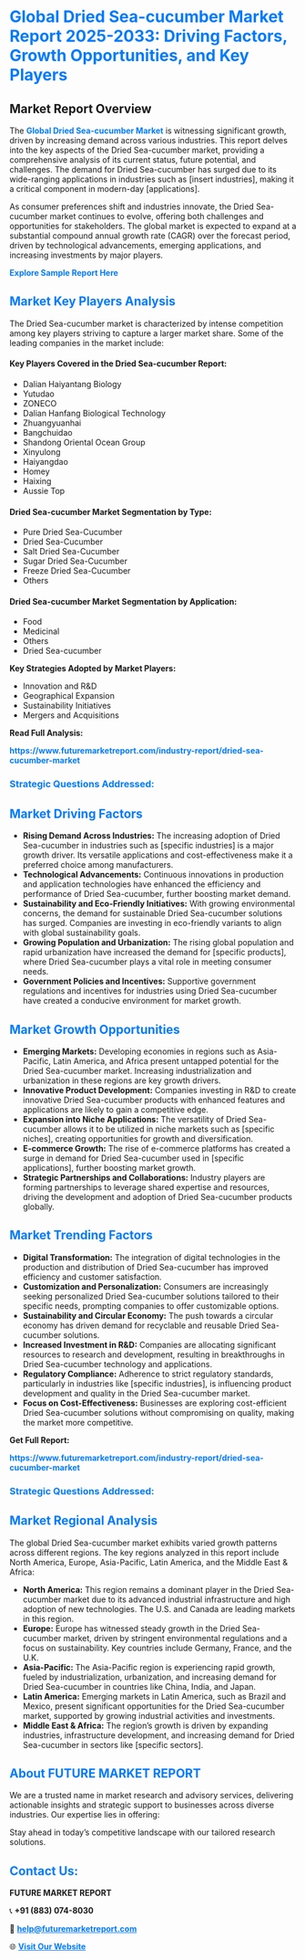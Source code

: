 <h1 style="color: #007BFF;">Global Dried Sea-cucumber Market Report 2025-2033: Driving Factors, Growth Opportunities, and Key Players</h1>

<section id="overview">
<h2>Market Report Overview</h2>
<p>The <a href="https://www.futuremarketreport.com/industry-report/dried-sea-cucumber-market" style="color: #007BFF; text-decoration: none;"><strong>Global Dried Sea-cucumber Market</strong></a> is witnessing significant growth, driven by increasing demand across various industries. This report delves into the key aspects of the Dried Sea-cucumber market, providing a comprehensive analysis of its current status, future potential, and challenges. The demand for Dried Sea-cucumber has surged due to its wide-ranging applications in industries such as [insert industries], making it a critical component in modern-day [applications].</p>
<p>As consumer preferences shift and industries innovate, the Dried Sea-cucumber market continues to evolve, offering both challenges and opportunities for stakeholders. The global market is expected to expand at a substantial compound annual growth rate (CAGR) over the forecast period, driven by technological advancements, emerging applications, and increasing investments by major players.</p>
</section>

<section id="overview">
<p><a href="https://www.futuremarketreport.com/request-sample/reportId=125608" style="color: #007BFF; text-decoration: none;"><strong>Explore Sample Report Here</strong></a></p>
</section>

<section id="key-players">
<h2 style="color: #007BFF;">Market Key Players Analysis</h2>
<p>The Dried Sea-cucumber market is characterized by intense competition among key players striving to capture a larger market share. Some of the leading companies in the market include:</p>
<h4>Key Players Covered in the Dried Sea-cucumber Report:</h4>
<ul><li>Dalian Haiyantang Biology</li><li>Yutudao</li><li>ZONECO</li><li>Dalian Hanfang Biological Technology</li><li>Zhuangyuanhai</li><li>Bangchuidao</li><li>Shandong Oriental Ocean Group</li><li>Xinyulong</li><li>Haiyangdao</li><li>Homey</li><li>Haixing</li><li>Aussie Top</li></ul>
<h4>Dried Sea-cucumber Market Segmentation by Type:</h4>
<ul><li>Pure Dried Sea-Cucumber</li><li>Dried Sea-Cucumber</li><li>Salt Dried Sea-Cucumber</li><li>Sugar Dried Sea-Cucumber</li><li>Freeze Dried Sea-Cucumber</li><li>Others</li></ul>

<h4>Dried Sea-cucumber Market Segmentation by Application:</h4>
<ul><li>Food</li><li>Medicinal</li><li>Others</li><li>Dried Sea-cucumber</li></ul>
<p><strong>Key Strategies Adopted by Market Players:</strong></p>
<ul>
<li>Innovation and R&D</li>
<li>Geographical Expansion</li>
<li>Sustainability Initiatives</li>
<li>Mergers and Acquisitions</li>
</ul>
</section>

<section>
<p><strong>Read Full Analysis: </strong></p><a href="https://www.futuremarketreport.com/industry-report/dried-sea-cucumber-market" style="color: #007BFF; text-decoration: none;"><strong>https://www.futuremarketreport.com/industry-report/dried-sea-cucumber-market</strong></a>
<h3 style="color: #007BFF;">Strategic Questions Addressed:</h3>
</section>

<section id="driving-factors">
<h2 style="color: #007BFF;">Market Driving Factors</h2>
<ul>
<li><strong>Rising Demand Across Industries:</strong> The increasing adoption of Dried Sea-cucumber in industries such as [specific industries] is a major growth driver. Its versatile applications and cost-effectiveness make it a preferred choice among manufacturers.</li>
<li><strong>Technological Advancements:</strong> Continuous innovations in production and application technologies have enhanced the efficiency and performance of Dried Sea-cucumber, further boosting market demand.</li>
<li><strong>Sustainability and Eco-Friendly Initiatives:</strong> With growing environmental concerns, the demand for sustainable Dried Sea-cucumber solutions has surged. Companies are investing in eco-friendly variants to align with global sustainability goals.</li>
<li><strong>Growing Population and Urbanization:</strong> The rising global population and rapid urbanization have increased the demand for [specific products], where Dried Sea-cucumber plays a vital role in meeting consumer needs.</li>
<li><strong>Government Policies and Incentives:</strong> Supportive government regulations and incentives for industries using Dried Sea-cucumber have created a conducive environment for market growth.</li>
</ul>
</section>

<section id="growth-opportunities">
<h2 style="color: #007BFF;">Market Growth Opportunities</h2>
<ul>
<li><strong>Emerging Markets:</strong> Developing economies in regions such as Asia-Pacific, Latin America, and Africa present untapped potential for the Dried Sea-cucumber market. Increasing industrialization and urbanization in these regions are key growth drivers.</li>
<li><strong>Innovative Product Development:</strong> Companies investing in R&D to create innovative Dried Sea-cucumber products with enhanced features and applications are likely to gain a competitive edge.</li>
<li><strong>Expansion into Niche Applications:</strong> The versatility of Dried Sea-cucumber allows it to be utilized in niche markets such as [specific niches], creating opportunities for growth and diversification.</li>
<li><strong>E-commerce Growth:</strong> The rise of e-commerce platforms has created a surge in demand for Dried Sea-cucumber used in [specific applications], further boosting market growth.</li>
<li><strong>Strategic Partnerships and Collaborations:</strong> Industry players are forming partnerships to leverage shared expertise and resources, driving the development and adoption of Dried Sea-cucumber products globally.</li>
</ul>
</section>

<section id="trending-factors">
<h2 style="color: #007BFF;">Market Trending Factors</h2>
<ul>
<li><strong>Digital Transformation:</strong> The integration of digital technologies in the production and distribution of Dried Sea-cucumber has improved efficiency and customer satisfaction.</li>
<li><strong>Customization and Personalization:</strong> Consumers are increasingly seeking personalized Dried Sea-cucumber solutions tailored to their specific needs, prompting companies to offer customizable options.</li>
<li><strong>Sustainability and Circular Economy:</strong> The push towards a circular economy has driven demand for recyclable and reusable Dried Sea-cucumber solutions.</li>
<li><strong>Increased Investment in R&D:</strong> Companies are allocating significant resources to research and development, resulting in breakthroughs in Dried Sea-cucumber technology and applications.</li>
<li><strong>Regulatory Compliance:</strong> Adherence to strict regulatory standards, particularly in industries like [specific industries], is influencing product development and quality in the Dried Sea-cucumber market.</li>
<li><strong>Focus on Cost-Effectiveness:</strong> Businesses are exploring cost-efficient Dried Sea-cucumber solutions without compromising on quality, making the market more competitive.</li>
</ul>
</section>

<section>
<p><strong>Get Full Report: </strong></p><a href="https://www.futuremarketreport.com/industry-report/dried-sea-cucumber-market" style="color: #007BFF; text-decoration: none;"><strong>https://www.futuremarketreport.com/industry-report/dried-sea-cucumber-market</strong></a>
<h3 style="color: #007BFF;">Strategic Questions Addressed:</h3>
</section>


<section id="regional-analysis">
<h2 style="color: #007BFF;">Market Regional Analysis</h2>
<p>The global Dried Sea-cucumber market exhibits varied growth patterns across different regions. The key regions analyzed in this report include North America, Europe, Asia-Pacific, Latin America, and the Middle East & Africa:</p>
<ul>
<li><strong>North America:</strong> This region remains a dominant player in the Dried Sea-cucumber market due to its advanced industrial infrastructure and high adoption of new technologies. The U.S. and Canada are leading markets in this region.</li>
<li><strong>Europe:</strong> Europe has witnessed steady growth in the Dried Sea-cucumber market, driven by stringent environmental regulations and a focus on sustainability. Key countries include Germany, France, and the U.K.</li>
<li><strong>Asia-Pacific:</strong> The Asia-Pacific region is experiencing rapid growth, fueled by industrialization, urbanization, and increasing demand for Dried Sea-cucumber in countries like China, India, and Japan.</li>
<li><strong>Latin America:</strong> Emerging markets in Latin America, such as Brazil and Mexico, present significant opportunities for the Dried Sea-cucumber market, supported by growing industrial activities and investments.</li>
<li><strong>Middle East & Africa:</strong> The region’s growth is driven by expanding industries, infrastructure development, and increasing demand for Dried Sea-cucumber in sectors like [specific sectors].</li>
</ul>
</section>

<footer>
<h2 style="color: #007BFF;">About FUTURE MARKET REPORT</h2>
<p>We are a trusted name in market research and advisory services, delivering actionable insights and strategic support to businesses across diverse industries. Our expertise lies in offering:</p>

<p>Stay ahead in today’s competitive landscape with our tailored research solutions.</p>

<h2 style="color: #007BFF;">Contact Us:</h2>
<p><strong>FUTURE MARKET REPORT</strong></p>
<p>📞 <strong>+91 (883) 074-8030</strong></p>
<p>📧 <strong><a href="mailto:help@futuremarketreport.com" style="color: #007BFF;">help@futuremarketreport.com</a></strong></p>
<p>🌐 <strong><a href="https://www.futuremarketreport.com/" style="color: #007BFF;">Visit Our Website</a></strong></p>
</footer>